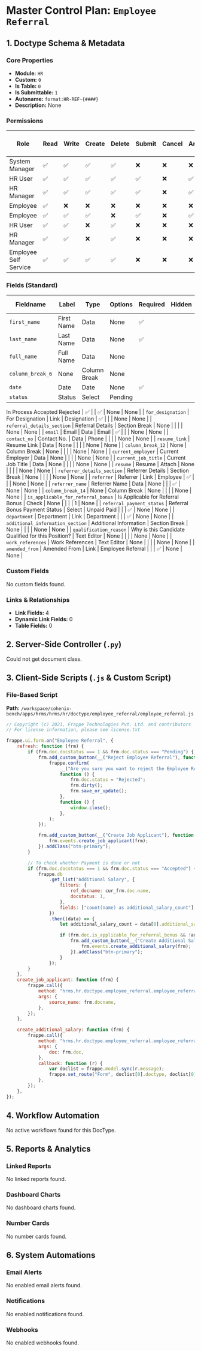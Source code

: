 # Master Control Plan: `Employee Referral`

## 1. Doctype Schema & Metadata

### Core Properties
- **Module:** `HR`
- **Custom:** `0`
- **Is Table:** `0`
- **Is Submittable:** `1`
- **Autoname:** `format:HR-REF-{####}`
- **Description:** None

### Permissions
| Role | Read | Write | Create | Delete | Submit | Cancel | Amend | Report | Import | Export | Print | Email | Share | Set User Perms |
|---|---|---|---|---|---|---|---|---|---|---|---|---|---|---|
| System Manager | ✅ | ✅ | ✅ | ✅ | ❌ | ❌ | ❌ | ✅ | ❌ | ✅ | ✅ | ✅ | ✅ | ❌ |
| HR User | ✅ | ✅ | ✅ | ✅ | ✅ | ❌ | ✅ | ✅ | ❌ | ✅ | ✅ | ✅ | ✅ | ❌ |
| HR Manager | ✅ | ✅ | ✅ | ✅ | ✅ | ❌ | ✅ | ✅ | ❌ | ✅ | ✅ | ✅ | ✅ | ❌ |
| Employee | ✅ | ❌ | ❌ | ❌ | ❌ | ❌ | ❌ | ✅ | ❌ | ✅ | ✅ | ✅ | ✅ | ❌ |
| Employee | ✅ | ✅ | ✅ | ❌ | ✅ | ❌ | ✅ | ✅ | ❌ | ✅ | ✅ | ✅ | ✅ | ❌ |
| HR User | ✅ | ✅ | ❌ | ✅ | ❌ | ❌ | ❌ | ✅ | ❌ | ✅ | ✅ | ✅ | ✅ | ❌ |
| HR Manager | ✅ | ✅ | ❌ | ✅ | ❌ | ❌ | ❌ | ✅ | ❌ | ✅ | ✅ | ✅ | ✅ | ❌ |
| Employee Self Service | ✅ | ✅ | ✅ | ✅ | ❌ | ❌ | ❌ | ❌ | ❌ | ✅ | ✅ | ✅ | ✅ | ❌ |


### Fields (Standard)
| Fieldname | Label | Type | Options | Required | Hidden | Read Only | Default | Description |
|---|---|---|---|---|---|---|---|---|
| `first_name` | First Name  | Data | None | ✅ |  |  | None | None |
| `last_name` | Last Name | Data | None | ✅ |  |  | None | None |
| `full_name` | Full Name | Data | None |  |  | ✅ | None | None |
| `column_break_6` | None | Column Break | None |  |  |  | None | None |
| `date` | Date | Date | None | ✅ |  |  | None | None |
| `status` | Status | Select | Pending
In Process
Accepted
Rejected | ✅ |  | ✅ | None | None |
| `for_designation` | For Designation  | Link | Designation | ✅ |  |  | None | None |
| `referral_details_section` | Referral Details | Section Break | None |  |  |  | None | None |
| `email` | Email | Data | Email | ✅ |  |  | None | None |
| `contact_no` | Contact No. | Data | Phone |  |  |  | None | None |
| `resume_link` | Resume Link | Data | None |  |  |  | None | None |
| `column_break_12` | None | Column Break | None |  |  |  | None | None |
| `current_employer` | Current Employer  | Data | None |  |  |  | None | None |
| `current_job_title` | Current Job Title | Data | None |  |  |  | None | None |
| `resume` | Resume | Attach | None |  |  |  | None | None |
| `referrer_details_section` | Referrer Details | Section Break | None |  |  |  | None | None |
| `referrer` | Referrer | Link | Employee | ✅ |  |  | None | None |
| `referrer_name` | Referrer Name | Data | None |  |  | ✅ | None | None |
| `column_break_14` | None | Column Break | None |  |  |  | None | None |
| `is_applicable_for_referral_bonus` | Is Applicable for Referral Bonus | Check | None |  |  |  | 1 | None |
| `referral_payment_status` | Referral Bonus Payment Status | Select | 
Unpaid
Paid |  |  | ✅ | None | None |
| `department` | Department | Link | Department |  |  | ✅ | None | None |
| `additional_information_section` | Additional Information  | Section Break | None |  |  |  | None | None |
| `qualification_reason` | Why is this Candidate Qualified for this Position? | Text Editor | None |  |  |  | None | None |
| `work_references` | Work References | Text Editor | None |  |  |  | None | None |
| `amended_from` | Amended From | Link | Employee Referral |  |  | ✅ | None | None |


### Custom Fields
No custom fields found.


### Links & Relationships
- **Link Fields:** 4
- **Dynamic Link Fields:** 0
- **Table Fields:** 0

## 2. Server-Side Controller (`.py`)
Could not get document class.


## 3. Client-Side Scripts (`.js` & Custom Script)
### File-Based Script
**Path:** `/workspace/cohenix-bench/apps/hrms/hrms/hr/doctype/employee_referral/employee_referral.js`
```javascript
// Copyright (c) 2021, Frappe Technologies Pvt. Ltd. and contributors
// For license information, please see license.txt

frappe.ui.form.on("Employee Referral", {
	refresh: function (frm) {
		if (frm.doc.docstatus === 1 && frm.doc.status === "Pending") {
			frm.add_custom_button(__("Reject Employee Referral"), function () {
				frappe.confirm(
					__("Are you sure you want to reject the Employee Referral?"),
					function () {
						frm.doc.status = "Rejected";
						frm.dirty();
						frm.save_or_update();
					},
					function () {
						window.close();
					},
				);
			});

			frm.add_custom_button(__("Create Job Applicant"), function () {
				frm.events.create_job_applicant(frm);
			}).addClass("btn-primary");
		}

		// To check whether Payment is done or not
		if (frm.doc.docstatus === 1 && frm.doc.status === "Accepted") {
			frappe.db
				.get_list("Additional Salary", {
					filters: {
						ref_docname: cur_frm.doc.name,
						docstatus: 1,
					},
					fields: ["count(name) as additional_salary_count"],
				})
				.then((data) => {
					let additional_salary_count = data[0].additional_salary_count;

					if (frm.doc.is_applicable_for_referral_bonus && !additional_salary_count) {
						frm.add_custom_button(__("Create Additional Salary"), function () {
							frm.events.create_additional_salary(frm);
						}).addClass("btn-primary");
					}
				});
		}
	},
	create_job_applicant: function (frm) {
		frappe.call({
			method: "hrms.hr.doctype.employee_referral.employee_referral.create_job_applicant",
			args: {
				source_name: frm.docname,
			},
		});
	},

	create_additional_salary: function (frm) {
		frappe.call({
			method: "hrms.hr.doctype.employee_referral.employee_referral.create_additional_salary",
			args: {
				doc: frm.doc,
			},
			callback: function (r) {
				var doclist = frappe.model.sync(r.message);
				frappe.set_route("Form", doclist[0].doctype, doclist[0].name);
			},
		});
	},
});

```




## 4. Workflow Automation
No active workflows found for this DocType.


## 5. Reports & Analytics
### Linked Reports
No linked reports found.


### Dashboard Charts
No dashboard charts found.


### Number Cards
No number cards found.


## 6. System Automations
### Email Alerts
No enabled email alerts found.


### Notifications
No enabled notifications found.


### Webhooks
No enabled webhooks found.
